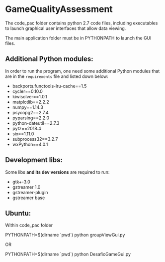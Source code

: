 GameQualityAssessment 
=====================

The code_pac folder contains python 2.7 code files, including executables to launch graphical user interfaces that allow data viewing.

The main application folder must be in PYTHONPATH to launch the GUI files.

Additional Python modules:
---------
In order to run the program, one need some additional Python modules that are in the `requirements` file and listed down below:

+ backports.functools-lru-cache==1.5
+ cycler==0.10.0
+ kiwisolver==1.0.1
+ matplotlib==2.2.2
+ numpy==1.14.3
+ psycopg2==2.7.4
+ pyparsing==2.2.0
+ python-dateutil==2.7.3
+ pytz==2018.4
+ six==1.11.0
+ subprocess32==3.2.7
+ wxPython==4.0.1

Development libs:
----
Some libs __and its dev versions__ are required to run:

+ gtk+-3.0
+ gstreamer 1.0
+ gstreamer-plugin
+ gstreamer base


Ubuntu:
---------
Within code_pac folder

PYTHONPATH=$(dirname \`pwd\`) python groupViewGui.py

OR

PYTHONPATH=$(dirname \`pwd\`) python DesafioGameGui.py
